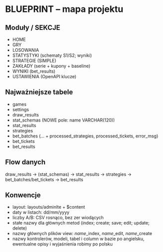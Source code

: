# BLUEPRINT – mapa projektu

## Moduły / SEKCJE
- HOME
- GRY
- LOSOWANIA
- STATYSTYKI (schematy S1/S2; wyniki)
- STRATEGIE (SIMPLE)
- ZAKŁADY (serie + kupony + baseline)
- WYNIKI (bet_results)
- USTAWIENIA (OpenAPI klucze)

## Najważniejsze tabele
- games
- settings
- draw_results
- stat_schemas (NOWE pole: name VARCHAR(120))
- stat_results
- strategies
- bet_batches (… + processed_strategies, processed_tickets, error_msg)
- bet_tickets
- bet_results

## Flow danych
draw_results → (stat_schemas) → stat_results → strategies → bet_batches/bet_tickets → bet_results

## Konwencje
- layout: layouts/adminlte + $content
- daty w listach: dd/mm/yyyy
- liczby A/B: CSV rosnąco, bez zer wiodących
- stałe nazwy dla głównych metod (index; create; save; edit; update; delete)
- nazwy głównych plików view: *name*_index, *name*_edit, *name*_create
- nazwy kontrolerów, modeli, tabel i column w bazie po angielsku, ewentualne opisy i wyjaśnienia robimy po polsku